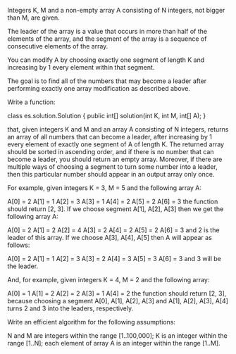 Integers K, M and a non-empty array A consisting of N integers, not bigger than M, are given.

The leader of the array is a value that occurs in more than half of the elements of the array, and the segment of the array is a sequence of consecutive elements of the array.

You can modify A by choosing exactly one segment of length K and increasing by 1 every element within that segment.

The goal is to find all of the numbers that may become a leader after performing exactly one array modification as described above.

Write a function:

class es.solution.Solution { public int[] solution(int K, int M, int[] A); }

that, given integers K and M and an array A consisting of N integers, returns an array of all numbers that can become a leader, after increasing by 1 every element of exactly one segment of A of length K. The returned array should be sorted in ascending order, and if there is no number that can become a leader, you should return an empty array. Moreover, if there are multiple ways of choosing a segment to turn some number into a leader, then this particular number should appear in an output array only once.

For example, given integers K = 3, M = 5 and the following array A:

  A[0] = 2
  A[1] = 1
  A[2] = 3
  A[3] = 1
  A[4] = 2
  A[5] = 2
  A[6] = 3
the function should return [2, 3]. If we choose segment A[1], A[2], A[3] then we get the following array A:

  A[0] = 2
  A[1] = 2
  A[2] = 4
  A[3] = 2
  A[4] = 2
  A[5] = 2
  A[6] = 3
and 2 is the leader of this array. If we choose A[3], A[4], A[5] then A will appear as follows:

  A[0] = 2
  A[1] = 1
  A[2] = 3
  A[3] = 2
  A[4] = 3
  A[5] = 3
  A[6] = 3
and 3 will be the leader.

And, for example, given integers K = 4, M = 2 and the following array:

  A[0] = 1
  A[1] = 2
  A[2] = 2
  A[3] = 1
  A[4] = 2
the function should return [2, 3], because choosing a segment A[0], A[1], A[2], A[3] and A[1], A[2], A[3], A[4] turns 2 and 3 into the leaders, respectively.

Write an efficient algorithm for the following assumptions:

N and M are integers within the range [1..100,000];
K is an integer within the range [1..N];
each element of array A is an integer within the range [1..M].
